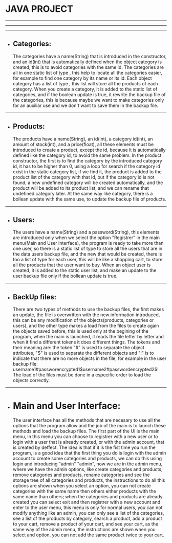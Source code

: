 # JAVA PROJECT
---
---
---
- ## Categories:

	The categories have a name(String) that is introduced in the constructor, and an id(int) that is automatically defined when the object category is created, this is to avoid categories
	with the same id. The categories are all in one static list of type <Category>, this help to locate all the categories easier, for example to find one category by its name or its id.
	Each object category has a list of type <Product>, this list will store all the products of each category. When you create a category, it is added to the static list of categories,
	and if the boolean update is true, it rewrite the backup file of the categories, this is because maybe we want to make categories only for an auxiliar use and we don't want to save
	them in the backup file.
	
---	
- ## Products:

	The products have a name(String), an id(int), a category id(int), an amount of stock(int), and a price(float), all these elements must be introduced to create a product, except
	the id, because it is automatically defined like the category id, to avoid the same problem. In the product constructor, the first is to find the category by the introduced
	category id, it has to be higher than 0, using a loop for search if the category id exist in the static category list, if we find it, the product is added  to the product list
	of the category with that id, but if the category id is not found, a new undefined category will be created automatically, and the product will be added to its product list,
	and we can rename that undefined category later. At the same way like category, there is a bollean update with the same use, to update the backup file of products.
	
---	
- ## Users:

	The users have a name(String) and a password(String), this elements are introduced only when we select the option "Registrer" in the main menu(Main and User interface), the program is
	ready to take more than one user, so there is a static list of type <User> to store all the users that are in the data users backup file, and the new that would be created,
	there is too a list of type <String> for each user, this will be like a shopping cart, to store all the products that the user want to buy. When an object user is created,
	it is added to the static user list, and make an update to the user backup file only if the bollean update is true.
	
---	
- ## BackUp files:

	There are two types of methods to use the backup files, the first makes an update, the file is overwritten with the new information introduced, this can be any modification of 
	the objects(products, categories or users), and the other type makes a load from the files to create again the objects saved before, this is used only at the begining of the
	program, when the main is launched, it reads the file letter by letter and when it find a different tokens it does different things. The tokens and their meaning are: 
	the token "#" is used to separate the object attributes, "$" is used to separate the different objects and "!" is to indicate that there are no more objects in the file, 
	for example in the user backup file: username1#passworencrypted1$username2#passwordencrypted2$! The load of the files must be done in a especific order to load the objects
	correctly.
	
---
- # Main and User Interface:
	
	The user interface has all the methods that are necesary to use all the options that the program allow and the job of the main is to launch these methods and load the
	backup files. The first part of the UI is the main menu, in this menu you can choose to registrer with a new user or to login with a user that is already created, or with
	the admin account, that is created by deffect. The idea is that if it is the fist time you run the program, is a good idea that the first thing you do is login with
	the admin account to create some categories and products, we can do this using login and introducing "admin" "admin", now we are in the admin menu, where we have the
	admin options, like create categories and products, remove categories and products, rename categories and see the storage tree of all categories and products, the instructions
	to do all this options are shown when you select an option, you can not create categories with the same name then others either products with the same name than others; 
	when the categories and products are already created you can select exit and then registrer with a new account and enter to the user menu, this menu is only for normal 
	users, you can not modify anything like an admin, you can only see a list of the categories, see a list of the products by category, search a product, add a product to your 
	cart, remove a product of your cart, and see your cart, as the same way of the admin menu, the instructions are shown when you select and option, you can not add the same
	product twice to your cart.